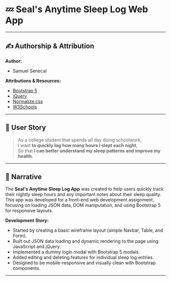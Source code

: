 # 💤 Seal's Anytime Sleep Log Web App 

---

## ✍️ Authorship & Attribution

**Author:**  
- Samuel Senecal

**Attributions & Resources:**  
- [Bootstrap 5](https://getbootstrap.com)  
- [jQuery](https://jquery.com)  
- [Normalize.css](https://necolas.github.io/normalize.css/)  
- [W3Schools](https://www.w3schools.com/)

---

## 👤 User Story

> As a college student that spends all day doing schoolwork,  
> I want **to quickly log how many hours I slept each night**,  
> So that **I can better understand my sleep patterns and improve my health**.

---

## 📖 Narrative

The **Seal's Anytime Sleep Log App** was created to help users quickly track their nightly sleep hours and any important notes about their sleep quality.  
This app was developed for a front-end web development assignment, focusing on loading JSON data, DOM manipulation, and using Bootstrap 5 for responsive layouts.

**Development Story:**  
- Started by creating a basic wireframe layout (simple Navbar, Table, and Form).  
- Built out JSON data loading and dynamic rendering to the page using JavaScript and jQuery.  
- Implemented a dummy login modal with Bootstrap 5 modals.  
- Added editing and deleting features for individual sleep log entries.    
- Designed to be mobile-responsive and visually clean with Bootstrap components.

---






